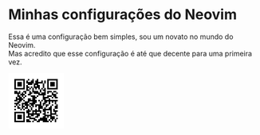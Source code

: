 # Minhas configurações do Neovim

Essa é uma configuração bem simples, sou um novato no mundo do Neovim.  
Mas acredito que esse configuração é até que decente para uma primeira vez.

![preview](./preview.png)
